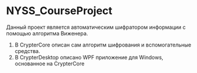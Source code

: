 # NYSS_CourseProject
Данный проект является автоматическим шифратором информации с помощью алгоритма Виженера.
1) В CrypterCore описан сам алгоритм шифрования и вспомогательные средства.
2) В CrypterDesktop описано WPF приложение для Windows, основанное на CrypterCore
